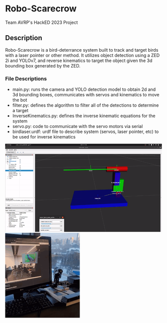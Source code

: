 # Robo-Scarecrow
Team AVRP's HackED 2023 Project

## Description
Robo-Scarecrow is a bird-deterrance system built to track and target birds with a laser pointer or other method. It utilizes object detection using a ZED 2i and YOLOv7, and reverse kinematics to target the object given the 3d bounding box generated by the ZED.

### File Descriptions
- main.py: runs the camera and YOLO detection model to obtain 2d and 3d bounding boxes, communicates with servos and kinematics to move the bot
- filter.py: defines the algorithm to filter all of the detections to determine a target
- InverseKinematics.py: defines the inverse kinematic equations for the system
- servo.py: code to communicate with the servo motors via serial
- birdlaser.urdf: urdf file to describe system (servos, laser pointer, etc) to be used for inverse kinematics

![URDF Demo Gif](urdf_demo.gif)
![Servo Demo Gif](servo_demo_small.gif)
